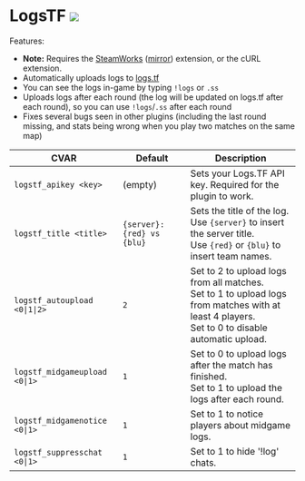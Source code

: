 # LogsTF <a href="https://sourcemod.krus.dk/logstf.zip"><img src="https://img.shields.io/badge/-download-informational" /></a>

Features:

- **Note:** Requires the [SteamWorks](http://users.alliedmods.net/~kyles/builds/SteamWorks/) ([mirror](https://github.com/hexa-core-eu/SteamWorks/releases)) extension, or the cURL extension.
- Automatically uploads logs to [logs.tf](https://logs.tf)
- You can see the logs in-game by typing `!logs` or `.ss`
- Uploads logs after each round (the log will be updated on logs.tf after each round), so you can use `!logs`/`.ss` after each round
- Fixes several bugs seen in other plugins (including the last round missing, and stats being wrong when you play two matches on the same map)

| CVAR                          | Default                    | Description                                                                                                                                         |
| ----------------------------- | -------------------------- | --------------------------------------------------------------------------------------------------------------------------------------------------- |
| `logstf_apikey <key>`         | (empty)                    | Sets your Logs.TF API key. Required for the plugin to work.                                                                                         |
| `logstf_title <title>`        | `{server}: {red} vs {blu}` | Sets the title of the log.<br>Use `{server}` to insert the server title.<br>Use `{red}` or `{blu}` to insert team names.                            |
| `logstf_autoupload <0\|1\|2>` | `2`                        | Set to 2 to upload logs from all matches.<br>Set to 1 to upload logs from matches with at least 4 players.<br>Set to 0 to disable automatic upload. |
| `logstf_midgameupload <0\|1>` | `1`                        | Set to 0 to upload logs after the match has finished.<br>Set to 1 to upload the logs after each round.                                              |
| `logstf_midgamenotice <0\|1>` | `1`                        | Set to 1 to notice players about midgame logs.                                                                                                      |
| `logstf_suppresschat <0\|1>`  | `1`                        | Set to 1 to hide '!log' chats.                                                                                                                      |
